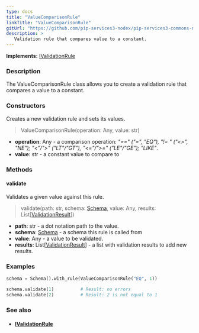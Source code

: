 ```yaml
---
type: docs
title: "ValueComparisonRule"
linkTitle: "ValueComparisonRule"
gitUrl: "https://github.com/pip-services3-nodex/pip-services3-commons-nodex"
description: >
   Validation rule that compares value to a constant.
---
```


**Implements:** [IValidationRule](../ivalidation_rule)

### Description

The ValueComparisonRule class allows you to create a validation rule that compares a value to a constant.

### Constructors
Creates a new validation rule and sets its values.

> ValueComparisonRule(operation: Any, value: str)

- **operation**: Any - a comparison operation: *"==" ("=", "EQ"), "!= " ("<>", "NE"); "<"/">" ("LT"/"GT"), "<="/">=" ("LE"/"GE"); "LIKE"*.
- **value**: str - a constant value to compare to

### Methods

#### validate
Validates a given value against this rule.

> validate(path: str, schema: [Schema](../schema), value: Any, results: List[[ValidationResult](../validation_result)])

- **path**: str - a dot notation path to the value.
- **schema**: [Schema](../schema) - a schema this rule is called from
- **value**: Any - a value to be validated.
- **results**: List[[ValidationResult](../validation_result)] - a list with validation results to add new results.

### Examples
```python
schema = Schema().with_rule(ValueComparisonRule("EQ", 1))

schema.validate(1)          # Result: no errors
schema.validate(2)          # Result: 2 is not equal to 1
```

### See also
- #### [IValidationRule](../ivalidation_rule)

